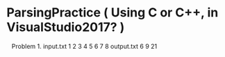 # ParsingPractice ( Using C or C++, in VisualStudio2017? )
    Problem 1.
      input.txt
        1 2 3 
        4 5 
        6 7 8 
      output.txt
        6
        9
        21
